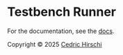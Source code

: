 # Testbench Runner

For the documentation, see the [docs](docs/docs/index.md).

Copyright &copy; 2025 <a href="mailto:cedr02@live.com">Cedric Hirschi</a>